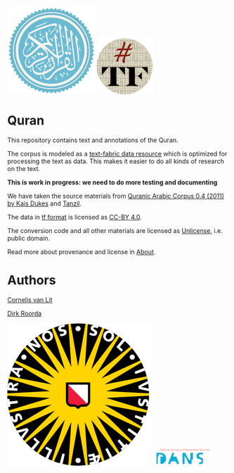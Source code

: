 ![quran](docs/images/quran.png)
[![tf](docs/images/tf-small.png)](https://github.com/annotation/text-fabric)

# Quran

This repository contains text and annotations of the Quran.

The corpus is modeled as a
[text-fabric data resource](https://github.com/annotation/text-fabric)
which is optimized for processing the text as data.
This makes it easier to do all kinds of research on the text.

**This is work in progress: we need to do more testing and documenting**

We have taken the source materials from
[Quranic Arabic Corpus 0.4 (2011) by Kais Dukes](http://corpus.quran.com)
and
[Tanzil](http://tanzil.net/docs/tanzil_project).

The data in
[tf format](https://annotation.github.io/text-fabric/Model/File-formats/)
is licensed as
[CC-BY 4.0](https://creativecommons.org/licenses/by/4.0/).

The conversion code and all other materials are licensed as
[Unlicense](http://unlicense.org), i.e. public domain.

Read more about provenance and license in
[About](docs/about.md).

# Authors

[Cornelis van Lit](http://uu.academia.edu/LWCornelisEricvanLit)

[Dirk Roorda](http://knaw.academia.edu/DirkRoorda)

[![uu](docs/images/uu.png)](https://www.uu.nl/en/research/religious-studies/islam-and-arabic)
[![dans](docs/images/dans-small.png)](https://dans.knaw.nl/en/about/research-and-innovation/research-and-innovation)
